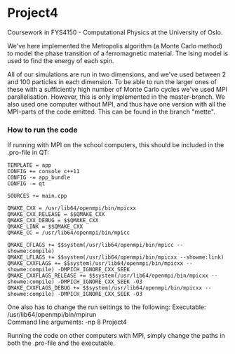 # Project4

Coursework in FYS4150 - Computational Physics at the University of Oslo.

We've here implemented the Metropolis algorithm (a Monte Carlo method) to model the phase transition of a ferromagnetic material. The Ising model is used to find the energy of each spin. 

All of our simulations are run in two dimensions, and we've used between 2 and 100 particles in each dimension. To be able to run the larger ones of these with a sufficiently high number of Monte Carlo cycles we've used MPI parallelisation. However, this is only implemented in the master-branch. We also used one computer without MPI, and thus have one version with all the MPI-parts of the code emitted. This can be found in the branch "mette". 



### How to run the code

If running with MPI on the school computers, this should be included in the .pro-file in QT:

```
TEMPLATE = app  
CONFIG += console c++11  
CONFIG -= app_bundle  
CONFIG -= qt  

SOURCES += main.cpp  

QMAKE_CXX = /usr/lib64/openmpi/bin/mpicxx  
QMAKE_CXX_RELEASE = $$QMAKE_CXX  
QMAKE_CXX_DEBUG = $$QMAKE_CXX  
QMAKE_LINK = $$QMAKE_CXX  
QMAKE_CC = /usr/lib64/openmpi/bin/mpicc  

QMAKE_CFLAGS += $$system(/usr/lib64/openmpi/bin/mpicc --showme:compile)  
QMAKE_LFLAGS += $$system(/usr/lib64/openmpi/bin/mpicxx --showme:link)  
QMAKE_CXXFLAGS += $$system(/usr/lib64/openmpi/bin/mpicxx --showme:compile) -DMPICH_IGNORE_CXX_SEEK  
QMAKE_CXXFLAGS_RELEASE += $$system(/usr/lib64/openmpi/bin/mpicxx --showme:compile) -DMPICH_IGNORE_CXX_SEEK -O3  
QMAKE_CXXFLAGS_DEBUG += $$system(/usr/lib64/openmpi/bin/mpicxx --showme:compile) -DMPICH_IGNORE_CXX_SEEK -O3  
```

One also has to change the run settings to the following: 
Executable:               /usr/lib64/openmpi/bin/mpirun  
Command line arguments:   -np 8 Project4  


Running the code on other computers with MPI, simply change the paths in both the .pro-file and the executable.
